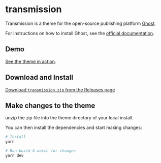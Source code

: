 # transmission

Transmission is a theme for the open-source publishing platform [Ghost](https://ghost.org/).

For instructions on how to install Ghost, see the [official documentation](https://ghost.org/help/).

## Demo

[See the theme in action](https://smallworkshop.co.uk).

## Download and Install

[Download `transmission.zip` from the Releases page](https://github.com/nickabs/transmission/releases)

## Make changes to the theme

unzip the zip file into the theme directory of your local install.

You can then install the dependencies and start making changes:

```bash
# Install
yarn

# Run build & watch for changes
yarn dev
```
